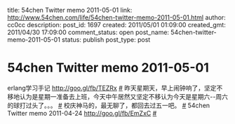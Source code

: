 title: 54chen Twitter memo 2011-05-01 
link: http://www.54chen.com/life/54chen-twitter-memo-2011-05-01.html
author: cc0cc
description: 
post_id: 1697
created: 2011/05/01 01:09:00
created_gmt: 2011/04/30 17:09:00
comment_status: open
post_name: 54chen-twitter-memo-2011-05-01
status: publish
post_type: post

# 54chen Twitter memo 2011-05-01 

erlang学习手记 <http://goo.gl/fb/TEZRx> [#](http://twitter.com/54chen/statuses/62806923703091200) 昨天星期天，早上闹钟响了，坚定不移地认为是星期一准备去上班，今天中午居然又坚定不移认为今天是星期六--周六的球打过头了。。。 [#](http://twitter.com/54chen/statuses/62403392940687360) 校庆神马的，最无聊了，都回去过五一吧。 [#](http://twitter.com/54chen/statuses/61985994282516480) 54chen Twitter memo 2011-04-24 <http://goo.gl/fb/EmZxC> [#](http://twitter.com/54chen/statuses/61970793751515136)
